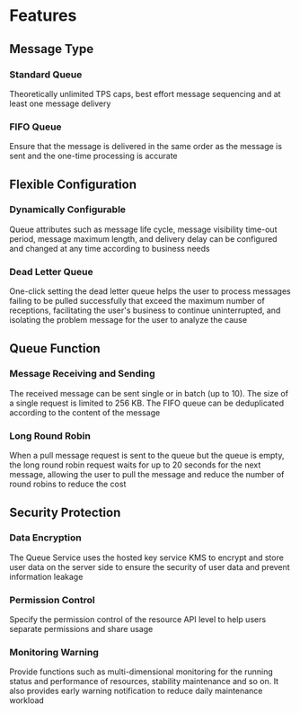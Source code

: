# Features

## Message Type

### Standard Queue

Theoretically unlimited TPS caps, best effort message sequencing and at least one message delivery

### FIFO Queue

Ensure that the message is delivered in the same order as the message is sent and the one-time processing is accurate

## Flexible Configuration

### Dynamically Configurable

Queue attributes such as message life cycle, message visibility time-out period, message maximum length, and delivery delay can be configured and changed at any time according to business needs

### Dead Letter Queue

One-click setting the dead letter queue helps the user to process messages failing to be pulled successfully that exceed the maximum number of receptions, facilitating the user's business to continue uninterrupted, and isolating the problem message for the user to analyze the cause



## Queue Function

### Message Receiving and Sending

The received message can be sent single or in batch (up to 10). The size of a single request is limited to 256 KB. The FIFO queue can be deduplicated according to the content of the message

### Long Round Robin

When a pull message request is sent to the queue but the queue is empty, the long round robin request waits for up to 20 seconds for the next message, allowing the user to pull the message and reduce the number of round robins to reduce the cost



## Security Protection

### Data Encryption

The Queue Service uses the hosted key service KMS to encrypt and store user data on the server side to ensure the security of user data and prevent information leakage

### Permission Control

Specify the permission control of the resource API level to help users separate permissions and share usage

### Monitoring Warning

Provide functions such as multi-dimensional monitoring for the running status and performance of resources, stability maintenance and so on. It also provides early warning notification to reduce daily maintenance workload
